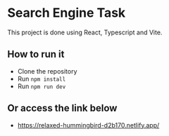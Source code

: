 # Search Engine Task

This project is done using React, Typescript and Vite.

## How to run it

- Clone the repository
- Run `npm install`
- Run `npm run dev`

## Or access the link below

- https://relaxed-hummingbird-d2b170.netlify.app/
